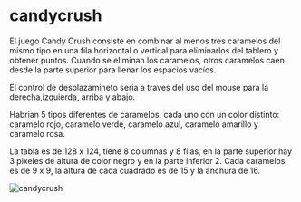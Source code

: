 # candycrush
El juego Candy Crush consiste en combinar al menos tres caramelos del mismo tipo en una fila horizontal o vertical para eliminarlos del tablero y obtener puntos. Cuando se eliminan los caramelos, otros caramelos caen desde la parte superior para llenar los espacios vacíos.

El control de desplazamineto seria a traves del uso del mouse para la derecha,izquierda, arriba y abajo.

Habrian  5 tipos diferentes de caramelos, cada uno con un color distinto: caramelo rojo, caramelo verde, caramelo azul, caramelo amarillo y caramelo rosa. 

La tabla es de 128 x 124, tiene 8 columnas y 8 filas, en la parte superior hay 3 pixeles de altura de color negro y en la parte inferior 2. Cada caramelos es de 9 x 9, la altura de cada cuadrado es de 15 y la anchura de 16.

![candycrush](https://github.com/user-attachments/assets/066d4a1f-8d48-410d-9352-7e60ae0285be)
